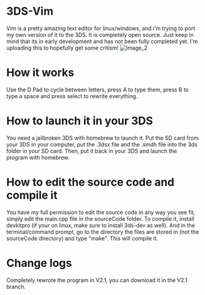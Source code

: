 # 3DS-Vim
Vim is a pretty amazing text editor for linux/windows, and i'm trying to port my own version of it to the 3DS.
It is completely open source. Just keep in mind that its in early development and has not been fully completed yet. I'm uploading this to hopefully get some critism!
![Image_2](https://user-images.githubusercontent.com/89216946/193259107-11f7effa-8e01-4aaa-aa51-a395b0dd4dee.jpeg)

# How it works
Use the D Pad to cycle between letters, press A to type them, press B to type a space and press select to rewrite everything.

# How to launch it in your 3DS
You need a jailbroken 3DS with homebrew to launch it. Put the SD card from your 3DS in your computer, put the .3dsx file and the .smdh file into the 3ds folder in your SD card. Then, put it back in your 3DS and launch the program with homebrew.

# How to edit the source code and compile it
You have my full permission to edit the source code in any way you see fit, simply edit the main.cpp file in the sourceCode folder. To compile it, install devkitpro (if your on linux, make sure to install 3ds-dev as well). And in the terminal/command prompt, go to the directory the files are stored in (not the sourceCode directory) and type "make". This will compile it.

# Change logs
Completely rewrote the program in V2.1, you can download it in the V2.1 branch.
